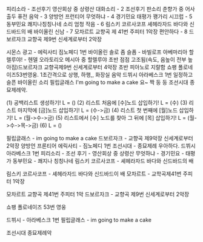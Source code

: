 피리소라 - 조선후기 영산회상 중 상령산
대화소리 - 2 조선후기 판소리 춘향가 중 어사출두
퓨전 음악 - 3 양방언 프런티어
무엇하냐 - 4 경기민요 태평가
꽹가리 시끄럽 - 5 동부민요 쾌지나칭칭나네
소리 엄청 작음 - 6 림스키 코르사코프 셰헤라자드 바다와 신드바드의 배
바이올린 신남 - 7 모차르트 교향곡 제 41번 주피터 1악장
편안하다 - 8 드보르자크 교향곡 제9번 신세계로부터 2악장

시몬스 광고 - 에릭사티 짐노페디 1번 
바이올린 솔로 좀 슬픔  - 바빌로프 아베마리아
할렐루야! - 헨델 오라토리오 메시아 중 할렐루야
초반 점점 고조됨(속도, 음높이 전부 높아짐)드보르자크 교향곡제9번 신세계로부터 4악장
초반 피아노로 지랄함 쇼팽 폴로네이즈53번영웅.
1초간격으로 상행, 하행,, 화장실 음악 드뷔시 아라베스크 1번
일정하고 슬픈 바이올린 소리 필립글래스 I'm going to make a cake
요~ 짝 둥 둥  조선시대 종묘제례악.




(1) 공백리스트 생성하기! 
L = () 
(2) 리스트 처음에 [수]노드 삽입하기! 
L = (수) 
(3) 리스트 마지막에 [금]노드 삽입하기! 
L = (수->금) 
(4) 리스트 첫 번째에 [월]노드 삽입하기! 
L = (월->수->금) 
(5) 리스트에서 [수] 노드를 찾아 그 뒤에 [목] 삽입하기! 
L = (월->수->목->금) 
(6) 
L = ()







































필립글래스 - im going to make a cake
드보르자크 - 교향곡 제9악장 신세계로부터 2악장
양방언 프론티어
에릭사티 - 짐노페디 1번
조선시대 - 종묘제례
우아하다. 드뷔시 아라베스크 1번
피리소리 - 조선 후기 - 영산회상 중 상령산
무엇하냐 - 경기민요 - 태평가
동부민요 - 쾌지나 칭칭나네
림스키 코르사코프 - 셰헤라자드 바다와 신드바드의 배






림스키 코르사코프 - 셰헤라자드 바다와 신드바드이 배
모차르트 - 교학곡제41번 주피터 1악장


모차르트  교향곡 제41번 주피터 1악
드보르자크 - 교향곡 제9번 신세계로부터 2악장



쇼팽 폴로네이즈 53번 영웅

드뷔시 - 아라베스크 1번
필립글래스 - im going to make a cake

조선시대 종묘제례악















